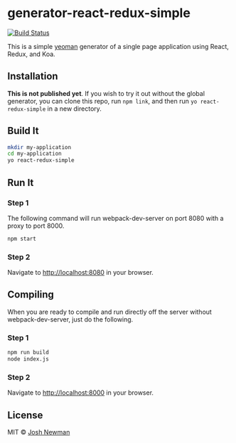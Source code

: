 # generator-react-redux-simple

[![Build Status](https://travis-ci.org/technicallyjosh/generator-react-redux-simple.svg?branch=master)](https://travis-ci.org/technicallyjosh/generator-react-redux-simple)

This is a simple [yeoman](http://yeoman.io) generator of a single page application using React, Redux, and Koa.

## Installation

**This is not published yet**. If you wish to try it out without the global generator, you can clone this repo, run `npm link`, and then run `yo react-redux-simple` in a new directory.

<!-- **NodeJS 4+ required**

```bash
npm install -g yo
npm install -g generator-react-redux-simple
``` -->

## Build It

```bash
mkdir my-application
cd my-application
yo react-redux-simple
```

## Run It

### Step 1
The following command will run webpack-dev-server on port 8080 with a proxy to port 8000.
```bash
npm start
```

### Step 2

Navigate to [http://localhost:8080](http://localhost:8080) in your browser.

## Compiling

When you are ready to compile and run directly off the server without webpack-dev-server, just do the following.

### Step 1
```bash
npm run build
node index.js
```

### Step 2

Navigate to [http://localhost:8000](http://localhost:8000) in your browser.

## License

MIT © [Josh Newman]()


[npm-image]: https://badge.fury.io/js/generator-react-test.svg
[npm-url]: https://npmjs.org/package/generator-react-test
[travis-image]: https://travis-ci.org/technicallyjosh/generator-react-test.svg?branch=master
[travis-url]: https://travis-ci.org/technicallyjosh/generator-react-test
[daviddm-image]: https://david-dm.org/technicallyjosh/generator-react-test.svg?theme=shields.io
[daviddm-url]: https://david-dm.org/technicallyjosh/generator-react-test
